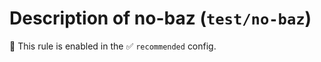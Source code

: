 # Description of no-baz (`test/no-baz`)

💼 This rule is enabled in the ✅ `recommended` config.

<!-- end auto-generated rule header -->
